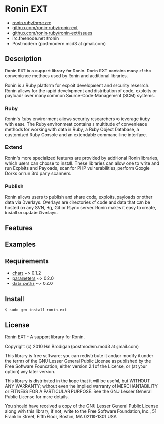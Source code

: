 # Ronin EXT

* [ronin.rubyforge.org](http://ronin.rubyforge.org/)
* [github.com/ronin-ruby/ronin-ext](http://github.com/ronin-ruby/ronin-ext)
* [github.com/ronin-ruby/ronin-ext/issues](http://github.com/ronin-ruby/ronin-ext/issues)
* irc.freenode.net #ronin
* Postmodern (postmodern.mod3 at gmail.com)

## Description

Ronin EXT is a support library for Ronin. Ronin EXT contains many of the
convenience methods used by Ronin and additional libraries.

Ronin is a Ruby platform for exploit development and security research.
Ronin allows for the rapid development and distribution of code, exploits
or payloads over many common Source-Code-Management (SCM) systems.

### Ruby

Ronin's Ruby environment allows security researchers to leverage Ruby with
ease. The Ruby environment contains a multitude of convenience methods
for working with data in Ruby, a Ruby Object Database, a customized Ruby
Console and an extendable command-line interface.

### Extend

Ronin's more specialized features are provided by additional Ronin
libraries, which users can choose to install. These libraries can allow
one to write and run Exploits and Payloads, scan for PHP vulnerabilities,
perform Google Dorks  or run 3rd party scanners.

### Publish

Ronin allows users to publish and share code, exploits, payloads or other
data via Overlays. Overlays are directories of code and data that can be
hosted on any SVN, Hg, Git or Rsync server. Ronin makes it easy to create,
install or update Overlays.

## Features

## Examples

## Requirements

* [chars](http://github.com/postmodern/chars) ~> 0.1.2
* [parameters](http://github.com/postmodern/parameters) ~> 0.2.0
* [data_paths](http://github.com/postmodern/data_paths) ~> 0.2.0

## Install

    $ sudo gem install ronin-ext

## License

Ronin EXT - A support library for Ronin.

Copyright (c) 2010 Hal Brodigan (postmodern.mod3 at gmail.com)

This library is free software; you can redistribute it and/or
modify it under the terms of the GNU Lesser General Public
License as published by the Free Software Foundation; either
version 2.1 of the License, or (at your option) any later version.

This library is distributed in the hope that it will be useful,
but WITHOUT ANY WARRANTY; without even the implied warranty of
MERCHANTABILITY or FITNESS FOR A PARTICULAR PURPOSE.  See the GNU
Lesser General Public License for more details.

You should have received a copy of the GNU Lesser General Public
License along with this library; if not, write to the Free Software
Foundation, Inc., 51 Franklin Street, Fifth Floor,
Boston, MA  02110-1301  USA

